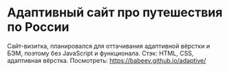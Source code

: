 # Адаптивный сайт про путешествия по России
Сайт-визитка, планировался для оттачивания адаптивной вёрстки и БЭМ, поэтому без JavaScript и функционала. 
Стэк: HTML, CSS, адаптивная вёрстка.
Посмотреть: https://babeev.github.io/adaptive/

